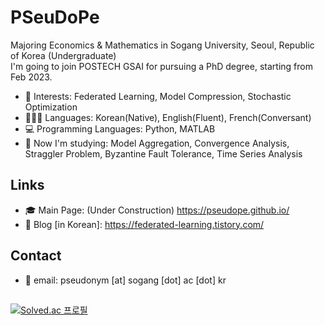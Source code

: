 # PSeuDoPe

Majoring Economics & Mathematics in Sogang University, Seoul, Republic of Korea (Undergraduate) <br>
I'm going to join POSTECH GSAI for pursuing a PhD degree, starting from Feb 2023.

* 💖 Interests: Federated Learning, Model Compression, Stochastic Optimization
* 👱🏻‍♀️ Languages: Korean(Native), English(Fluent), French(Conversant)
* 💻 Programming Languages: Python, MATLAB
* 🎯 Now I'm studying: Model Aggregation, Convergence Analysis, Straggler Problem, Byzantine Fault Tolerance, Time Series Analysis

## Links
* 🎓 Main Page: (Under Construction) https://pseudope.github.io/
* 📒 Blog [in Korean]: https://federated-learning.tistory.com/

## Contact
* 📃 email: pseudonym [at] sogang [dot] ac [dot] kr

##
[![Solved.ac 프로필](http://mazassumnida.wtf/api/v2/generate_badge?boj=pseudope)](https://solved.ac/pseudope)
